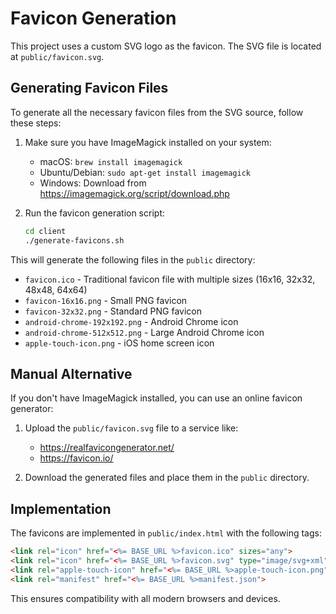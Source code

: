 # Favicon Generation

This project uses a custom SVG logo as the favicon. The SVG file is located at `public/favicon.svg`.

## Generating Favicon Files

To generate all the necessary favicon files from the SVG source, follow these steps:

1. Make sure you have ImageMagick installed on your system:
   - macOS: `brew install imagemagick`
   - Ubuntu/Debian: `sudo apt-get install imagemagick`
   - Windows: Download from https://imagemagick.org/script/download.php

2. Run the favicon generation script:
   ```bash
   cd client
   ./generate-favicons.sh
   ```

This will generate the following files in the `public` directory:
- `favicon.ico` - Traditional favicon file with multiple sizes (16x16, 32x32, 48x48, 64x64)
- `favicon-16x16.png` - Small PNG favicon
- `favicon-32x32.png` - Standard PNG favicon
- `android-chrome-192x192.png` - Android Chrome icon
- `android-chrome-512x512.png` - Large Android Chrome icon
- `apple-touch-icon.png` - iOS home screen icon

## Manual Alternative

If you don't have ImageMagick installed, you can use an online favicon generator:

1. Upload the `public/favicon.svg` file to a service like:
   - https://realfavicongenerator.net/
   - https://favicon.io/

2. Download the generated files and place them in the `public` directory.

## Implementation

The favicons are implemented in `public/index.html` with the following tags:

```html
<link rel="icon" href="<%= BASE_URL %>favicon.ico" sizes="any">
<link rel="icon" href="<%= BASE_URL %>favicon.svg" type="image/svg+xml">
<link rel="apple-touch-icon" href="<%= BASE_URL %>apple-touch-icon.png">
<link rel="manifest" href="<%= BASE_URL %>manifest.json">
```

This ensures compatibility with all modern browsers and devices. 